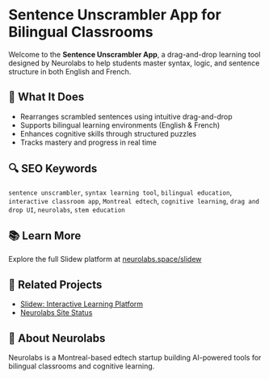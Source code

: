# Sentence Unscrambler App for Bilingual Classrooms

Welcome to the **Sentence Unscrambler App**, a drag-and-drop learning tool designed by Neurolabs to help students master syntax, logic, and sentence structure in both English and French.

## 🧠 What It Does

- Rearranges scrambled sentences using intuitive drag-and-drop
- Supports bilingual learning environments (English & French)
- Enhances cognitive skills through structured puzzles
- Tracks mastery and progress in real time

## 🔍 SEO Keywords

`sentence unscrambler`, `syntax learning tool`, `bilingual education`, `interactive classroom app`, `Montreal edtech`, `cognitive learning`, `drag and drop UI`, `neurolabs`, `stem education`

## 📚 Learn More

Explore the full Slidew platform at [neurolabs.space/slidew](https://neurolabs.space/slidew)

## 🔗 Related Projects

- [Slidew: Interactive Learning Platform](https://github.com/neurolabs-space/slidew)
- [Neurolabs Site Status](https://github.com/neurolabs-space/site-status)

## 📍 About Neurolabs

Neurolabs is a Montreal-based edtech startup building AI-powered tools for bilingual classrooms and cognitive learning.

